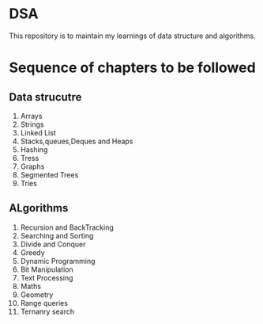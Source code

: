 # DSA
<p>This repository is to maintain my learnings of data structure and algorithms.</p>

# Sequence of chapters to be followed

## Data strucutre
<ol>
 <li>Arrays</li>
 <li>Strings</li>
 <li>Linked List</li>
 <li>Stacks,queues,Deques and Heaps</li>
 <li>Hashing</li>
 <li>Tress</li>
 <li>Graphs</li>
 <li>Segmented Trees</li>
 <li>Tries</li>
</ol>

## ALgorithms
<ol>
 <li>Recursion and BackTracking</li>
 <li>Searching and Sorting</li>
 <li>Divide and Conquer</li>
 <li>Greedy</li>
 <li>Dynamic Programming</li>
 <li>Bit Manipulation</li>
 <li>Text Processing</li>
 <li>Maths</li>
 <li>Geometry</li>
 <li>Range queries</li>
 <li>Ternanry search</li>
</ol>